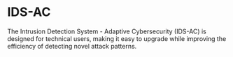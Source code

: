 # IDS-AC
The Intrusion Detection System - Adaptive Cybersecurity (IDS-AC) is designed for technical users, making it easy to upgrade while improving the efficiency of detecting novel attack patterns.
